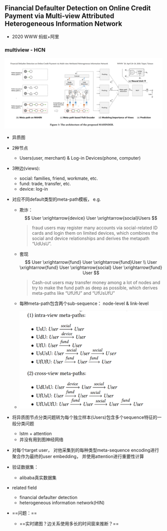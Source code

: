 ## Financial Defaulter Detection on Online Credit Payment via Multi-view Attributed Heterogeneous Information Network  

- 2020 WWW 蚂蚁+阿里

### multiview - HCN

![image-20220214155344966](FinancialDefaulterDetectionOnOnlineCreditPreviewViaMultiViewHCN.assets/image-20220214155344966-16448252258151.png)

- 异质图 

- 2种节点 

  - Users(user, merchant) & Log-in Devices(phone, computer)

- 3种边(views): 

  - social: families, friend, workmate, etc.
  - fund: trade, transfer, etc.
  - device: log-in

- 对应不同default类型的meta-path模板， e.g.

  - 欺诈：
    $$
    User \xrightarrow{device} User \xrightarrow{social}Users
    $$

    > fraud users may register many accounts via
    > social-related ID cards and login them on limited devices, which
    > combines the social and device relationships and derives the metapath “UdUsU”.  

  - 套现
    $$
    User \xrightarrow{fund} User \xrightarrow{fund}User \\
    User \xrightarrow{fund} User \xrightarrow{social} User \xrightarrow{fund} User
    $$

    > Cash-out users may transfer money among a lot of
    > nodes and try to make the fund path as deep as possible, which
    > derives meta-paths like “UfUfU” and “UfUsUfU”  

  - 每种meta-path包含两个sub-sequence： node-level & link-level
  - <img src="FinancialDefaulterDetectionOnOnlineCreditPreviewViaMultiViewHCN.assets/image-20220214155408486.png" alt="image-20220214155408486" style="zoom: 80%;" />

- 将异质图节点分类问题转为每个独立样本(Users)包含多个sequence特征的一般分类问题 

  - lstm + attention
  - 并没有用到图神经网络

- 对每个target user， 对他采集到的每种类型meta-sequence encoding进行聚合作为最终的user embedding， 并使用attention进行重要性计算

- 验证数据集：

  - alibaba真实数据集

- related field

  - financial defaulter detection
  - heterogeneous information network(HIN)

- ==问题：==

  - ==实时建图？边关系使用多长的时间窗来推断？==